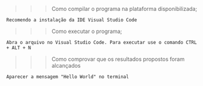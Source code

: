 >>> Como compilar o programa na plataforma disponibilizada;

    Recomendo a instalação da IDE Visual Studio Code

>>> Como executar o programa;

    Abra o arquivo no Visual Studio Code. Para executar use o comando CTRL + ALT + N
    
>>> Como comprovar que os resultados propostos foram alcançados
    
    Aparecer a mensagem "Hello World" no terminal
